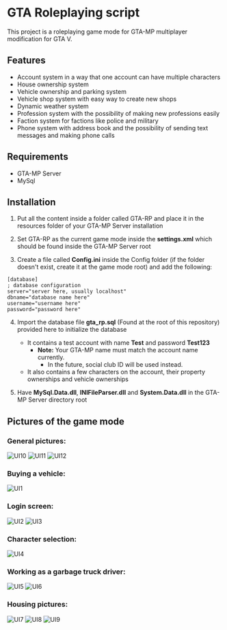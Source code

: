 # GTA Roleplaying script

This project is a roleplaying game mode for GTA-MP multiplayer modification for GTA V. 

## Features
- Account system in a way that one account can have multiple characters
- House ownership system
- Vehicle ownership and parking system
- Vehicle shop system with easy way to create new shops
- Dynamic weather system
- Profession system with the possibility of making new professions easily
- Faction system for factions like police and military
- Phone system with address book and the possibility of sending text messages and making phone calls



## Requirements

- GTA-MP Server
- MySql

## Installation

1. Put all the content inside a folder called GTA-RP and place it in the resources folder of your GTA-MP Server installation

2. Set GTA-RP as the current game mode inside the **settings.xml** which should be found inside the GTA-MP Server root

3. Create a file called **Config.ini** inside the Config folder (if the folder doesn't exist, create it at the game mode root) and add the following:

```
[database]
; database configuration
server="server here, usually localhost"
dbname="database name here"
username="username here"
password="password here"
```

4. Import the database file **gta_rp.sql** (Found at the root of this repository) provided here to initialize the database
	- It contains a test account with name **Test** and password **Test123**
		- **Note:** Your GTA-MP name must match the account name currently. 
			- In the future, social club ID will be used instead.
	- It also contains a few characters on the account, their property ownerships and vehicle ownerships

5. Have **MySql.Data.dll**, **INIFileParser.dll** and **System.Data.dll** in the GTA-MP Server directory root

## Pictures of the game mode

### General pictures:
![UI10](Images/1.bmp)
![UI11](Images/3.bmp)
![UI12](Images/4.bmp)

### Buying a vehicle:
![UI1](Images/12.bmp)

### Login screen:
![UI2](Images/5.bmp)
![UI3](Images/6.bmp)

### Character selection:
![UI4](Images/2.bmp)

### Working as a garbage truck driver:
![UI5](Images/10.bmp)
![UI6](Images/11.bmp)

### Housing pictures:
![UI7](Images/7.bmp)
![UI8](Images/8.bmp)
![UI9](Images/9.bmp)
